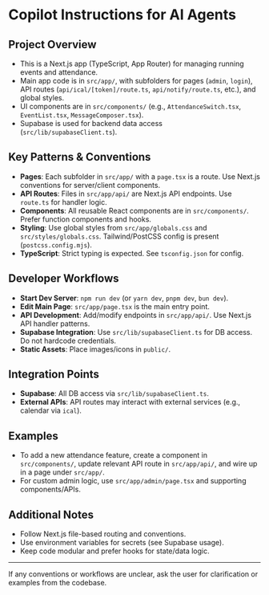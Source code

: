 # Copilot Instructions for AI Agents

## Project Overview
- This is a Next.js app (TypeScript, App Router) for managing running events and attendance.
- Main app code is in `src/app/`, with subfolders for pages (`admin`, `login`), API routes (`api/ical/[token]/route.ts`, `api/notify/route.ts`, etc.), and global styles.
- UI components are in `src/components/` (e.g., `AttendanceSwitch.tsx`, `EventList.tsx`, `MessageComposer.tsx`).
- Supabase is used for backend data access (`src/lib/supabaseClient.ts`).

## Key Patterns & Conventions
- **Pages**: Each subfolder in `src/app/` with a `page.tsx` is a route. Use Next.js conventions for server/client components.
- **API Routes**: Files in `src/app/api/` are Next.js API endpoints. Use `route.ts` for handler logic.
- **Components**: All reusable React components are in `src/components/`. Prefer function components and hooks.
- **Styling**: Use global styles from `src/app/globals.css` and `src/styles/globals.css`. Tailwind/PostCSS config is present (`postcss.config.mjs`).
- **TypeScript**: Strict typing is expected. See `tsconfig.json` for config.

## Developer Workflows
- **Start Dev Server**: `npm run dev` (or `yarn dev`, `pnpm dev`, `bun dev`).
- **Edit Main Page**: `src/app/page.tsx` is the main entry point.
- **API Development**: Add/modify endpoints in `src/app/api/`. Use Next.js API handler patterns.
- **Supabase Integration**: Use `src/lib/supabaseClient.ts` for DB access. Do not hardcode credentials.
- **Static Assets**: Place images/icons in `public/`.

## Integration Points
- **Supabase**: All DB access via `src/lib/supabaseClient.ts`.
- **External APIs**: API routes may interact with external services (e.g., calendar via `ical`).

## Examples
- To add a new attendance feature, create a component in `src/components/`, update relevant API route in `src/app/api/`, and wire up in a page under `src/app/`.
- For custom admin logic, use `src/app/admin/page.tsx` and supporting components/APIs.

## Additional Notes
- Follow Next.js file-based routing and conventions.
- Use environment variables for secrets (see Supabase usage).
- Keep code modular and prefer hooks for state/data logic.

---

If any conventions or workflows are unclear, ask the user for clarification or examples from the codebase.